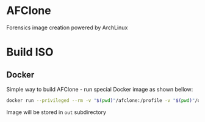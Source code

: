 # AFClone
Forensics image creation powered by ArchLinux

# Build ISO
## Docker
Simple way to build AFClone - run special Docker image as shown bellow:
```bash
docker run --privileged --rm -v "$(pwd)"/afclone:/profile -v "$(pwd)"/out:/out leitosama/mkarchiso
```
Image will be stored in `out` subdirectory
